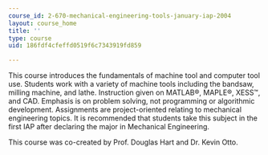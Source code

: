 ```yaml
---
course_id: 2-670-mechanical-engineering-tools-january-iap-2004
layout: course_home
title: ''
type: course
uid: 186fdf4cfeffd0519f6c7343919fd859

---
```

This course introduces the fundamentals of machine tool and computer tool use. Students work with a variety of machine tools including the bandsaw, milling machine, and lathe. Instruction given on MATLAB®, MAPLE®, XESS™, and CAD. Emphasis is on problem solving, not programming or algorithmic development. Assignments are project-oriented relating to mechanical engineering topics. It is recommended that students take this subject in the first IAP after declaring the major in Mechanical Engineering.

This course was co-created by Prof. Douglas Hart and Dr. Kevin Otto.
